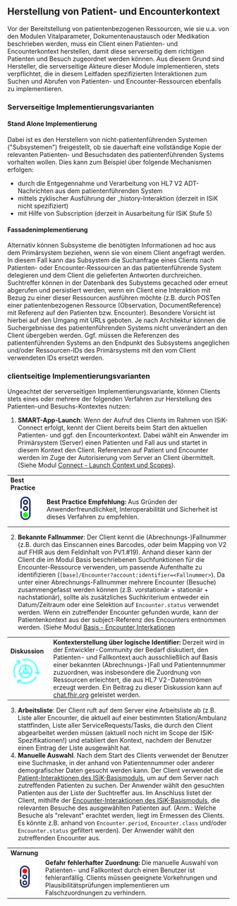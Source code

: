 ## Herstellung von Patient- und Encounterkontext

Vor der Bereitstellung von patientenbezogenen Ressourcen, wie sie u.a. von den Modulen Vitalparameter, Dokumentenaustausch oder Medikation beschrieben werden, muss ein Client einen Patienten- und Encounterkontext herstellen, damit diese serverseitig dem richtigen Patienten und Besuch zugeordnet werden können. Aus diesem Grund sind Hersteller, die serverseitige Akteure dieser Module implementieren, stets verpflichtet, die in diesem Leitfaden spezifizierten Interaktionen zum Suchen und Abrufen von Patienten- und Encounter-Ressourcen ebenfalls zu implementieren.

### Serverseitige Implementierungsvarianten

#### Stand Alone Implementierung
Dabei ist es den Herstellern von nicht-patientenführenden Systemen ("Subsystemen") freigestellt, ob sie dauerhaft eine vollständige Kopie der relevanten Patienten- und Besuchsdaten des patientenführenden Systems vorhalten wollen. 
Dies kann zum Beispiel über folgende Mechanismen erfolgen:
* durch die Entgegennahme und Verarbeitung von HL7 V2 ADT-Nachrichten aus dem patientenführenden System
* mittels zyklischer Ausführung der _history-Interaktion (derzeit in ISiK nicht spezifiziert) 
* mit Hilfe von Subscription (derzeit in Ausarbeitung für ISiK Stufe 5)

#### Fassadenimplementierung
Alternativ können Subsysteme die benötigten Informationen ad hoc aus dem Primärsystem beziehen, wenn sie von einem Client angefragt werden. In diesem Fall kann das Subsystem die Suchanfrage eines Clients nach Patienten- oder Encounter-Ressourcen an das patientenführende System delegieren und dem Client die gelieferten Antworten durchreichen. Suchtreffer können in der Datenbank des Subystems gecached oder erneut abgerufen und persistiert werden, wenn ein Client eine Interaktion mit Bezug zu einer dieser Ressourcen ausführen möchte (z.B. durch POSTen einer patientenbezogenen Ressource (Observation, DocumentReference) mit Referenz auf den Patienten bzw. Encounter).
Besondere Vorsicht ist hierbei auf den Umgang mit URLs geboten. Je nach Architektur können die Suchergebnisse des patientenführenden Systems nicht unverändert an den Client übergeben werden. Ggf. müssen die Referenzen des patientenführenden Systems an den Endpunkt des Subsystems angeglichen und/oder Ressourcen-IDs des Primärsystems mit den vom Client verwendeten IDs ersetzt werden.

### clientseitige Implementierungsvarianten
Ungeachtet der serverseitigen Implementierungsvariante, können Clients stets eines oder mehrere der folgenden Verfahren zur Herstellung des Patienten-und Besuchs-Kontextes nutzen:

1. **SMART-App-Launch**: Wenn der Aufruf des Clients im Rahmen von ISiK-Connect erfolgt, kennt der Client bereits beim Start den aktuellen Patienten- und ggf. den Encounterkontext. Dabei wählt ein Anwender im Primärsystem (Server) einen Patienten und Fall aus und startet in diesem Kontext den Client. Referenzen auf Patient und Encounter werden im Zuge der Autorisierung vom Server an Client übermittelt. (Siehe Modul [Connect - Launch Context und Scopes](https://simplifier.net/guide/isik-connect-v4/ImplementationGuide-markdown-Conformance-ConformanceScopesKontexte?version=current)). 

| |  |
|---------|---------------------|
|**Best Practice** 
<img src="https://raw.githubusercontent.com/gematik/spec-ISiK-Basismodul/refs/heads/archive-stable-pics-etc/Material/piktogramme/Ampel%20auf%20Gruen_Blau_gematik.svg" alt="gematik logo" width="75"/>|**Best Practice Empfehlung:** Aus Gründen der Anwenderfreundlichkeit, Interoperabilität und Sicherheit ist dieses Verfahren zu empfehlen. |

2. **Bekannte Fallnummer**: Der Client kennt die (Abrechnungs-)Fallnummer (z.B. durch das Einscannen eines Barcodes, oder beim Mapping von V2 auf FHIR aus dem Feldinhalt von PV1.#19). Anhand dieser kann der Client die im Modul Basis beschriebenen Suchfunktionen für die Encounter-Ressource verwenden, um passende Aufenthalte zu identifizieren (`[base]/Encounter?account:identifier=<Fallnummer>`). Da unter einer Abrechnungs-Fallnummer mehrere Encounter (Besuche) zusammengefasst werden können (z.B. vorstationär + stationär + nachstationär), sollte als zusätzliches Suchkriterium entweder ein Datum/Zeitraum oder eine Selektion auf `Encounter.status` verwendet werden. Wenn ein zutreffender Encounter gefunden wurde, kann der Patientenkontext aus der subject-Referenz des Encounters entnommen werden. (Siehe Modul [Basis - Encounter Interkationen](https://simplifier.net/guide/isik-basis-401/Einfuehrung/Datenobjekte/Datenobjekte_Kontakt?version=4.0.1#Encounter_Interaktionen)

| |  |
|---------|---------------------|
| **Diskussion** <img src="https://raw.githubusercontent.com/gematik/spec-ISiK-Basismodul/refs/heads/archive-stable-pics-etc/Material/piktogramme/Betriebskoordination_Hellblau_gematik.svg" alt="gematik logo" width="75"/>|**Kontexterstellung über logische Identifier:** Derzeit wird in der Entwickler-Community der Bedarf diskutiert, den Patienten- und Fallkontext auch ausschließlich auf Basis einer bekannten (Abrechnungs-)Fall und Patientennummer zuzuordnen, was insbesondere die Zuordnung von Ressourcen erleichtert, die aus HL7 V2-Datenströmen erzeugt werden. Ein Beitrag zu dieser Diskussion kann auf [chat.fhir.org](https://chat.fhir.org/#narrow/channel/287581-german.2Fisik/topic/.5BDOK.2C.20VITAL.2C.20MED.5D.20Herstellung.20von.20Patienten-.20und.20Fallkontext) geleistet werden. |

3. **Arbeitsliste**: Der Client ruft auf dem Server eine Arbeitsliste ab (z.B. Liste aller Encounter, die aktuell auf einer bestimmten Station/Ambulanz stattfinden, Liste aller ServiceRequests/Tasks, die durch den Client abgearbeitet werden müssen (aktuell noch nicht im Scope der ISiK-Spezifikationen!) und etabliert den Kontext, nachdem der Benutzer einen Eintrag der Liste ausgewählt hat.
4. **Manuelle Auswahl**. Nach dem Start des Clients verwendet der Benutzer eine Suchmaske, in der anhand von Patientennummer oder anderer demografischer Daten gesucht werden kann. Der Client verwendet die [Patient-Interaktionen des ISiK-Basismoduls](https://simplifier.net/guide/isik-basis-401/Einfuehrung/Datenobjekte/Datenobjekte_Patient?version=4.0.1#Patient_Interaktionen), um auf dem Server nach zutreffenden Patienten zu suchen. Der Anwender wählt den gesuchten Patienten aus der Liste der Suchtreffer aus. Im Anschluss listet der Client, mithilfe der [Encounter-Interaktionen des ISiK-Basismoduls](https://simplifier.net/guide/isik-basis-401/Einfuehrung/Datenobjekte/Datenobjekte_Kontakt?version=4.0.1#Encounter_Interaktionen), die relevanten Besuche des ausgewählten Patienten auf. (Anm.: Welche Besuche als "relevant" erachtet werden, liegt im Ermessen des Clients. Es könnte z.B. anhand von `Encounter.period`, `Encounter.class` und/oder `Encounter.status` gefiltert werden). Der Anwender wählt den zutreffenden Encounter aus.

|  | |
|---------|---------------------|
| **Warnung**
<img src="https://raw.githubusercontent.com/gematik/spec-ISiK-Basismodul/refs/heads/archive-stable-pics-etc/Material/piktogramme/Ampel%20auf%20Rot_Blau_gematik.svg" alt="gematik logo" width="75"/> |  **Gefahr fehlerhafter Zuordnung:** Die manuelle Auswahl von Patienten- und Fallkontext durch einen Benutzer ist fehleranfällig. Clients müssen geeignete Vorkehrungen und Plausibilitätsprüfungen implementieren um Falschzuordnungen zu verhindern.|


